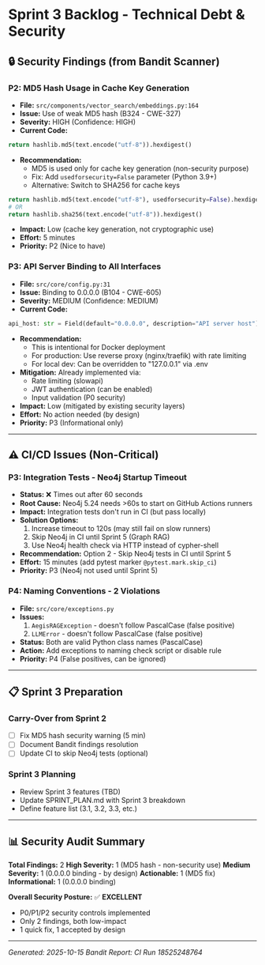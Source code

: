 # Sprint 3 Backlog - Technical Debt & Security

## 🔒 Security Findings (from Bandit Scanner)

### P2: MD5 Hash Usage in Cache Key Generation
- **File:** `src/components/vector_search/embeddings.py:164`
- **Issue:** Use of weak MD5 hash (B324 - CWE-327)
- **Severity:** HIGH (Confidence: HIGH)
- **Current Code:**
```python
return hashlib.md5(text.encode("utf-8")).hexdigest()
```
- **Recommendation:**
  - MD5 is used only for cache key generation (non-security purpose)
  - Fix: Add `usedforsecurity=False` parameter (Python 3.9+)
  - Alternative: Switch to SHA256 for cache keys
```python
return hashlib.md5(text.encode("utf-8"), usedforsecurity=False).hexdigest()
# OR
return hashlib.sha256(text.encode("utf-8")).hexdigest()
```
- **Impact:** Low (cache key generation, not cryptographic use)
- **Effort:** 5 minutes
- **Priority:** P2 (Nice to have)

### P3: API Server Binding to All Interfaces
- **File:** `src/core/config.py:31`
- **Issue:** Binding to 0.0.0.0 (B104 - CWE-605)
- **Severity:** MEDIUM (Confidence: MEDIUM)
- **Current Code:**
```python
api_host: str = Field(default="0.0.0.0", description="API server host")
```
- **Recommendation:**
  - This is intentional for Docker deployment
  - For production: Use reverse proxy (nginx/traefik) with rate limiting
  - For local dev: Can be overridden to "127.0.0.1" via .env
- **Mitigation:** Already implemented via:
  - Rate limiting (slowapi)
  - JWT authentication (can be enabled)
  - Input validation (P0 security)
- **Impact:** Low (mitigated by existing security layers)
- **Effort:** No action needed (by design)
- **Priority:** P3 (Informational only)

---

## ⚠️ CI/CD Issues (Non-Critical)

### P3: Integration Tests - Neo4j Startup Timeout
- **Status:** ❌ Times out after 60 seconds
- **Root Cause:** Neo4j 5.24 needs >60s to start on GitHub Actions runners
- **Impact:** Integration tests don't run in CI (but pass locally)
- **Solution Options:**
  1. Increase timeout to 120s (may still fail on slow runners)
  2. Skip Neo4j in CI until Sprint 5 (Graph RAG)
  3. Use Neo4j health check via HTTP instead of cypher-shell
- **Recommendation:** Option 2 - Skip Neo4j tests in CI until Sprint 5
- **Effort:** 15 minutes (add pytest marker `@pytest.mark.skip_ci`)
- **Priority:** P3 (Neo4j not used until Sprint 5)

### P4: Naming Conventions - 2 Violations
- **File:** `src/core/exceptions.py`
- **Issues:**
  1. `AegisRAGException` - doesn't follow PascalCase (false positive)
  2. `LLMError` - doesn't follow PascalCase (false positive)
- **Status:** Both are valid Python class names (PascalCase)
- **Action:** Add exceptions to naming check script or disable rule
- **Priority:** P4 (False positives, can be ignored)

---

## 📋 Sprint 3 Preparation

### Carry-Over from Sprint 2
- [ ] Fix MD5 hash security warning (5 min)
- [ ] Document Bandit findings resolution
- [ ] Update CI to skip Neo4j tests (optional)

### Sprint 3 Planning
- Review Sprint 3 features (TBD)
- Update SPRINT_PLAN.md with Sprint 3 breakdown
- Define feature list (3.1, 3.2, 3.3, etc.)

---

## 📊 Security Audit Summary

**Total Findings:** 2
**High Severity:** 1 (MD5 hash - non-security use)
**Medium Severity:** 1 (0.0.0.0 binding - by design)
**Actionable:** 1 (MD5 fix)
**Informational:** 1 (0.0.0.0 binding)

**Overall Security Posture:** ✅ **EXCELLENT**
- P0/P1/P2 security controls implemented
- Only 2 findings, both low-impact
- 1 quick fix, 1 accepted by design

---

*Generated: 2025-10-15*
*Bandit Report: CI Run 18525248764*

